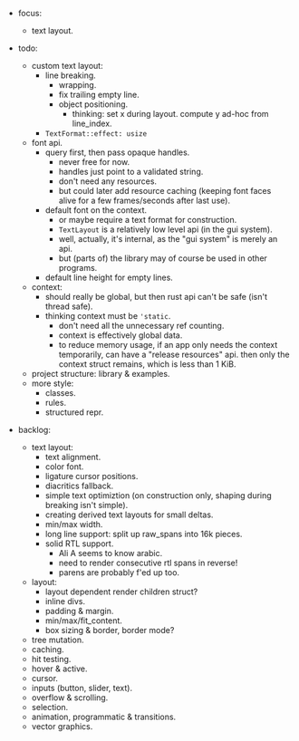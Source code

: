 - focus:
    - text layout.

- todo:
    - custom text layout:
        - line breaking.
            - wrapping.
            - fix trailing empty line.
            - object positioning.
                - thinking: set x during layout. compute y ad-hoc from line_index.
        - `TextFormat::effect: usize`
    - font api.
        - query first, then pass opaque handles.
            - never free for now.
            - handles just point to a validated string.
            - don't need any resources.
            - but could later add resource caching (keeping font faces alive for a few frames/seconds after last use).
        - default font on the context.
            - or maybe require a text format for construction.
            - `TextLayout` is a relatively low level api (in the gui system).
            - well, actually, it's internal, as the "gui system" is merely an api.
            - but (parts of) the library may of course be used in other programs.
        - default line height for empty lines.
    - context:
        - should really be global, but then rust api can't be safe (isn't thread safe).
        - thinking context must be `'static`.
            - don't need all the unnecessary ref counting.
            - context is effectively global data.
            - to reduce memory usage, if an app only needs the context temporarily, can have a "release resources" api. then only the context struct remains, which is less than 1 KiB.
    - project structure: library & examples.
    - more style:
        - classes.
        - rules.
        - structured repr.


- backlog:
    - text layout:
        - text alignment.
        - color font.
        - ligature cursor positions.
        - diacritics fallback.
        - simple text optimiztion (on construction only, shaping during breaking isn't simple).
        - creating derived text layouts for small deltas.
        - min/max width.
        - long line support: split up raw_spans into 16k pieces.
        - solid RTL support.
            - Ali A seems to know arabic.
            - need to render consecutive rtl spans in reverse!
            - parens are probably f'ed up too.
    - layout:
        - layout dependent render children struct?
        - inline divs.
        - padding & margin.
        - min/max/fit_content.
        - box sizing & border, border mode?
    - tree mutation.
    - caching.
    - hit testing.
    - hover & active.
    - cursor.
    - inputs (button, slider, text).
    - overflow & scrolling.
    - selection.
    - animation, programmatic & transitions.
    - vector graphics.


